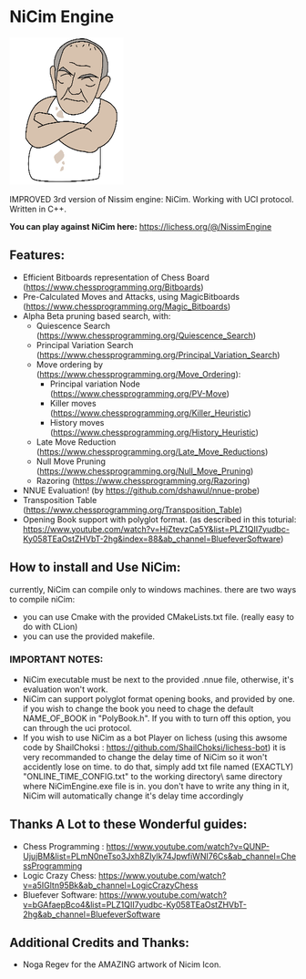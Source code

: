 # NiCim Engine
![alt text](https://github.com/yodatk/NiCimEngine/blob/master/resources/NiCim_Logo_Small.png?raw=true)

IMPROVED 3rd version of Nissim engine: NiCim. Working with UCI protocol. Written in C++.

**You can play against NiCim here:** https://lichess.org/@/NissimEngine

## Features:
 * Efficient Bitboards representation of Chess Board (https://www.chessprogramming.org/Bitboards)
 * Pre-Calculated Moves and Attacks, using MagicBitboards (https://www.chessprogramming.org/Magic_Bitboards)
 * Alpha Beta pruning based search, with:
    - Quiescence Search (https://www.chessprogramming.org/Quiescence_Search)
    - Principal Variation Search (https://www.chessprogramming.org/Principal_Variation_Search)
    - Move ordering by  (https://www.chessprogramming.org/Move_Ordering):
        - Principal variation Node (https://www.chessprogramming.org/PV-Move)
        - Killer moves (https://www.chessprogramming.org/Killer_Heuristic)
        - History moves (https://www.chessprogramming.org/History_Heuristic)
    - Late Move Reduction (https://www.chessprogramming.org/Late_Move_Reductions)
    - Null Move Pruning (https://www.chessprogramming.org/Null_Move_Pruning)
    - Razoring (https://www.chessprogramming.org/Razoring)
 * NNUE Evaluation! (by https://github.com/dshawul/nnue-probe)
 * Transposition Table (https://www.chessprogramming.org/Transposition_Table)
 * Opening Book support with polyglot format. (as described in this toturial: https://www.youtube.com/watch?v=HjZtevzCa5Y&list=PLZ1QII7yudbc-Ky058TEaOstZHVbT-2hg&index=88&ab_channel=BluefeverSoftware)
 
 ## How to install and Use NiCim:
 currently, NiCim can compile only to windows machines. there are two ways to compile niCim:
  * you can use Cmake with the provided CMakeLists.txt file. (really easy to do with CLion)
  * you can use the provided makefile.
 ### IMPORTANT NOTES:
   * NiCim executable must be next to the provided .nnue file, otherwise, it's evaluation won't work. 
   * NiCim can support polyglot format opening books, and provided by one. if you wish to change the book you need to chage the default NAME_OF_BOOK in "PolyBook.h". If you with to turn off this option, you can through the uci protocol.
   * If you wish to use NiCim as a bot Player on lichess (using this awsome code by ShailChoksi : https://github.com/ShailChoksi/lichess-bot) it is very recommanded to change the delay time of NiCim so it won't accidently lose on time. to do that, simply add txt file named (EXACTLY) "ONLINE_TIME_CONFIG.txt" to the working directory\ same directory where NiCimEngine.exe file is in. you don't have to write any thing in it, NiCim will automatically change it's delay time accordingly


## Thanks A Lot to these Wonderful guides: 
- Chess Programming : https://www.youtube.com/watch?v=QUNP-UjujBM&list=PLmN0neTso3Jxh8ZIylk74JpwfiWNI76Cs&ab_channel=ChessProgramming
- Logic Crazy Chess: https://www.youtube.com/watch?v=a5IGltn95Bk&ab_channel=LogicCrazyChess
- Bluefever Software: https://www.youtube.com/watch?v=bGAfaepBco4&list=PLZ1QII7yudbc-Ky058TEaOstZHVbT-2hg&ab_channel=BluefeverSoftware

## Additional Credits and Thanks:
- Noga Regev for the AMAZING artwork of Nicim Icon. 


